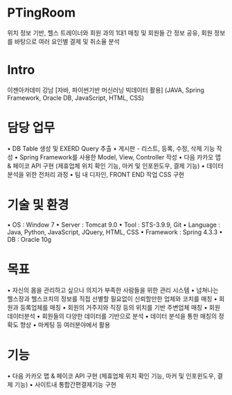 # PTingRoom
위치 정보 기반, 헬스 트레이너와 회원 과의 1대1 매칭 및 회원들 간 정보 공유, 회원 정보를 바탕으로 여러 요인별 결제 및 취소율 분석

# Intro
이젠아카데미 강남
[자바, 파이썬기반 머신러닝 빅데이터 활용]
(JAVA, Spring Framework, Oracle DB, JavaScript, HTML, CSS)

# 담당 업무
• DB Table 생성 및 EXERD Query 추출
• 게시판 - 리스트, 등록, 수정, 삭제 기능 작성
• Spring Framework를 사용한 Model, View, Controller 작성
• 다음 카카오 맵 & 페이코 API 구현 (제휴업체 위치 확인 기능, 마커 및 인포윈도우, 결제 기능)
• 데이터 분석을 위한 전처리 과정
• 팀 내 디자인, FRONT END 작업 CSS 구현

# 기술 및 환경
• OS : Window 7
• Server : Tomcat 9.0
• Tool : STS-3.9.9, Git
• Language : Java, Python, JavaScript, JQuery, HTML, CSS
• Framework : Spring 4.3.3
• DB : Oracle 10g

# 목표
• 자신의 몸을 관리하고 싶으나 의지가 부족한 사람들을 위한 관리 시스템
• 넘쳐나는 헬스장과 헬스코치의 정보를 직접 선별할 필요없이 신뢰할만한 업체와 코치를 매칭
• 회원과 등록업체를 매칭
• 회원의 거주지와 직장 등의 위치를 기반 주변업체 매칭
• 회원 데이터분석
• 회원들의 다양한 데이터를 기반으로 분석
• 데이터 분석을 통한 매칭의 정확도 향상
• 마케팅 등 여러분야에서 활용

# 기능
• 다음 카카오 맵 & 페이코 API 구현 (제휴업체 위치 확인 기능, 마커 및 인포윈도우, 결제 기능)
• 사이트내 통합간편결제기능 구현

